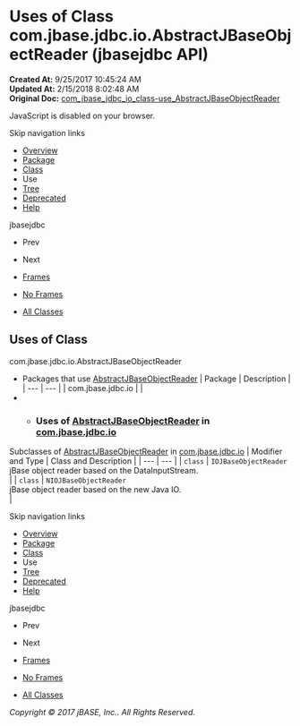 # Uses of Class com.jbase.jdbc.io.AbstractJBaseObjectReader (jbasejdbc   API)

**Created At:** 9/25/2017 10:45:24 AM  
**Updated At:** 2/15/2018 8:02:48 AM  
**Original Doc:** [com_jbase_jdbc_io_class-use_AbstractJBaseObjectReader](https://docs.jbase.com/39235-class-use/com_jbase_jdbc_io_class-use_AbstractJBaseObjectReader)  

<!--<br>    try {<br>        if (location.href.indexOf('is-external=true') == -1) {<br>            parent.document.title="Uses of Class com.jbase.jdbc.io.AbstractJBaseObjectReader (jbasejdbc   API)";<br>        }<br>    }<br>    catch(err) {<br>    }<br>//-->
JavaScript is disabled on your browser.

Skip navigation links

- [Overview](../../../../../overview-summary.html)
- [Package](/39232-io/com_jbase_jdbc_io_package-summary)
- [Class](/39232-io/com_jbase_jdbc_io_AbstractJBaseObjectReader "class in com.jbase.jdbc.io")
- Use
- [Tree](/39232-io/com_jbase_jdbc_io_package-tree)
- [Deprecated](../../../../../deprecated-list.html)
- [Help](../../../../../help-doc.html)


jbasejdbc <br>

- Prev
- Next


- [Frames](../../../../../index.html?com/jbase/jdbc/io/class-use//39235-class-use/com_jbase_jdbc_io_class-use_AbstractJBaseObjectReader)
- [No Frames](/39235-class-use/com_jbase_jdbc_io_class-use_AbstractJBaseObjectReader)


- [All Classes](../../../../../allclasses-noframe.html)


<!--<br>  allClassesLink = document.getElementById("allclasses\_navbar\_top");<br>  if(window==top) {<br>    allClassesLink.style.display = "block";<br>  }<br>  else {<br>    allClassesLink.style.display = "none";<br>  }<br>  //-->

## Uses of Class
com.jbase.jdbc.io.AbstractJBaseObjectReader

- Packages that use [AbstractJBaseObjectReader](/39232-io/com_jbase_jdbc_io_AbstractJBaseObjectReader "class in com.jbase.jdbc.io") | Package | Description |
| --- | --- |
| com.jbase.jdbc.io |   |
- - ### Uses of [AbstractJBaseObjectReader](/39232-io/com_jbase_jdbc_io_AbstractJBaseObjectReader "class in com.jbase.jdbc.io") in [com.jbase.jdbc.io](/39232-io/com_jbase_jdbc_io_package-summary)


Subclasses of [AbstractJBaseObjectReader](/39232-io/com_jbase_jdbc_io_AbstractJBaseObjectReader "class in com.jbase.jdbc.io") in [com.jbase.jdbc.io](/39232-io/com_jbase_jdbc_io_package-summary) | Modifier and Type | Class and Description |
| --- | --- |
| `class` | `IOJBaseObjectReader`<br>jBase object reader based on the DataInputStream.<br> |
| `class` | `NIOJBaseObjectReader`<br>jBase object reader based on the new Java IO.<br> |

Skip navigation links

- [Overview](../../../../../overview-summary.html)
- [Package](/39232-io/com_jbase_jdbc_io_package-summary)
- [Class](/39232-io/com_jbase_jdbc_io_AbstractJBaseObjectReader "class in com.jbase.jdbc.io")
- Use
- [Tree](/39232-io/com_jbase_jdbc_io_package-tree)
- [Deprecated](../../../../../deprecated-list.html)
- [Help](../../../../../help-doc.html)


jbasejdbc <br>

- Prev
- Next


- [Frames](../../../../../index.html?com/jbase/jdbc/io/class-use//39235-class-use/com_jbase_jdbc_io_class-use_AbstractJBaseObjectReader)
- [No Frames](/39235-class-use/com_jbase_jdbc_io_class-use_AbstractJBaseObjectReader)


- [All Classes](../../../../../allclasses-noframe.html)


<!--<br>  allClassesLink = document.getElementById("allclasses\_navbar\_bottom");<br>  if(window==top) {<br>    allClassesLink.style.display = "block";<br>  }<br>  else {<br>    allClassesLink.style.display = "none";<br>  }<br>  //-->

*Copyright © 2017 jBASE, Inc.. All Rights Reserved.*

